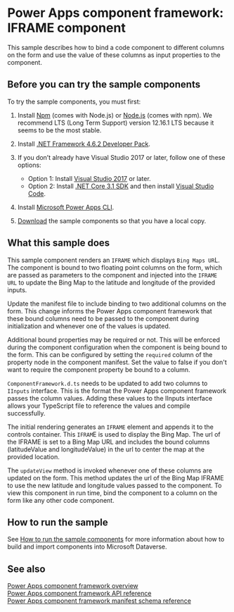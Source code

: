 # Power Apps component framework: IFRAME component

This sample describes how to bind a code component to different columns on the form and use the value of these columns as input properties to the component.

## Before you can try the sample components

To try the sample components, you must first:

1. Install [Npm](https://www.npmjs.com/get-npm) (comes with Node.js) or [Node.js](https://nodejs.org/en/) (comes with npm). We recommend LTS (Long Term Support) version 12.16.1 LTS because it seems to be the most stable.

1. Install [.NET Framework 4.6.2 Developer Pack](https://dotnet.microsoft.com/download/dotnet-framework/net462). 

1. If you don’t already have Visual Studio 2017 or later, follow one of these options:
   - Option 1: Install [Visual Studio 2017](https://docs.microsoft.com/visualstudio/install/install-visual-studio?view=vs-2017) or later.
   - Option 2: Install [.NET Core 3.1 SDK](https://dotnet.microsoft.com/download/dotnet-core/3.1) and then install [Visual Studio Code](https://code.visualstudio.com/Download).

1. Install [Microsoft Power Apps CLI](https://aka.ms/PowerAppsCLI).
1. [Download](https://github.com/microsoft/PowerApps-Samples/tree/master/component-framework) the sample components so that you have a local copy.

## What this sample does

This sample component renders an `IFRAME` which displays `Bing Maps UR`L. The component is bound to two floating point columns on the form, which are passed as parameters to the component and injected into the `IFRAME URL` to update the Bing Map to the latitude and longitude of the provided inputs.

Update the manifest file to include binding to two additional columns on the form. This change informs the Power Apps component framework that these bound columns need to be passed to the component during initialization and whenever one of the values is updated.

Additional bound properties may be required or not. This will be enforced during the component configuration when the component is being bound to the form. This can be configured by setting the `required` column of the property node in the component manifest. Set the value to false if you don't want to require the component property be bound to a column.

`ComponentFramework.d.ts` needs to be updated to add two columns to `IInputs` interface. This is the format the Power Apps component framework passes the column values. Adding these values to the IInputs interface allows your TypeScript file to reference the values and compile successfully.

The initial rendering generates an `IFRAME` element and appends it to the controls container. This `IFRAM`E is used to display the Bing Map. The url of the IFRAME is set to a Bing Map URL and includes the bound columns (latitudeValue and longitudeValue) in the url to center the map at the provided location.

The `updateView` method is invoked whenever one of these columns are updated on the form. This method updates the url of the Bing Map IFRAME to use the new latitude and longitude values passed to the component. To view this component in run time, bind the component to a column on the form like any other code component.

## How to run the sample

See [How to run the sample components](https://github.com/microsoft/PowerApps-Samples/blob/master/component-framework/README.md) for more information about how to build and import components into Microsoft Dataverse.

## See also

[Power Apps component framework overview](https://docs.microsoft.com/en-us/powerapps/developer/component-framework/overview)<br/>
[Power Apps component framework API reference](https://docs.microsoft.com/en-us/powerapps/developer/component-framework/reference/)<br/>
[Power Apps component framework manifest schema reference](https://docs.microsoft.com/en-us/powerapps/developer/component-framework/manifest-schema-reference/)